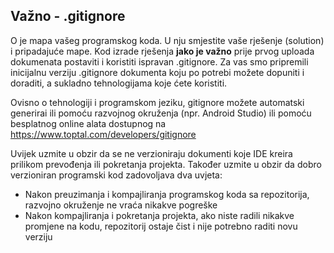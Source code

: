 ## Važno - .gitignore

O je mapa vašeg programskog koda. U nju smjestite vaše rješenje (solution) i pripadajuće mape. Kod izrade rješenja **jako je važno** prije prvog uploada dokumenata postaviti i koristiti ispravan .gitignore. Za vas smo pripremili inicijalnu verziju .gitignore dokumenta koju po potrebi možete dopuniti i doraditi, a sukladno tehnologijama koje ćete koristiti. 

Ovisno o tehnologiji i programskom jeziku, gitignore možete automatski generirai ili pomoću razvojnog okruženja (npr. Android Studio) ili pomoću besplatnog online alata dostupnog na https://www.toptal.com/developers/gitignore

Uvijek uzmite u obzir da se ne verzioniraju dokumenti koje IDE kreira prilikom prevođenja ili pokretanja projekta. Također uzmite u obzir da dobro verzioniran programski kod zadovoljava dva uvjeta:
 - Nakon preuzimanja i kompajliranja programskog koda sa repozitorija, razvojno okruženje ne vraća nikakve pogreške
 - Nakon kompajliranja i pokretanja projekta, ako niste radili nikakve promjene na kodu, repozitorij ostaje čist i nije potrebno raditi novu verziju
